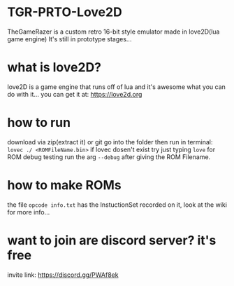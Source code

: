 # TGR-PRTO-Love2D
TheGameRazer is a custom retro 16-bit style emulator made in love2D(lua game engine)
It's still in prototype stages...

# what is love2D?
love2D is a game engine that runs off of lua and it's awesome what you can do with it... you can get it at: https://love2d.org

# how to run
download via zip(extract it) or git go into the folder then run in terminal: `lovec ./ <ROMFileName.bin>` if lovec dosen't exist try just typing `love` for ROM debug testing run the arg `--debug` after giving the ROM Filename.

# how to make ROMs
the file `opcode info.txt` has the InstuctionSet recorded on it, look at the wiki for more info...

# want to join are discord server? it's free
invite link: https://discord.gg/PWAf8ek
